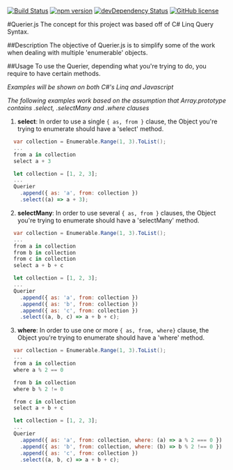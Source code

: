 [![Build Status](https://travis-ci.org/karudedios/Querier.js.svg?branch=master)](https://travis-ci.org/karudedios/Querier.js)
[![npm version](https://badge.fury.io/js/querier.js.svg)](http://badge.fury.io/js/querier.js)
[![devDependency Status](https://david-dm.org/karudedios/querier.js/dev-status.svg)](https://david-dm.org/karudedios/querier.js#info=devDependencies)
[![GitHub license](https://img.shields.io/badge/license-MIT-blue.svg)](https://raw.githubusercontent.com/karudedios/Querier.js/master/LICENSE)

#Querier.js
The concept for this project was based off of C# Linq Query Syntax.

##Description
The objective of Querier.js is to simplify some of the work when dealing with multiple 'enumerable' objects.

##Usage
To use the Querier, depending what you're trying to do, you require to have certain methods.

*Examples will be shown on both C#'s Linq and Javascript*

*The following examples work based on the assumption that Array.prototype contains .select, .selectMany and .where clauses*

1. **select**: In order to use a single `{ as, from }` clause, the Object you're trying to enumerate should have a 'select' method.

  ```C#
    var collection = Enumerable.Range(1, 3).ToList();
    ...
    from a in collection
    select a + 3
  ```

  ```Javascript
    let collection = [1, 2, 3];
    ...
    Querier
      .append({ as: 'a', from: collection })
      .select((a) => a + 3);
  ```

2. **selectMany**: In order to use several `{ as, from }` clauses, the Object you're trying to enumerate should have a 'selectMany' method.

  ```C#
    var collection = Enumerable.Range(1, 3).ToList();
    ...
    from a in collection
    from b in collection
    from c in collection
    select a + b + c
  ```

  ```Javascript
    let collection = [1, 2, 3];
    ...
    Querier
      .append({ as: 'a', from: collection })
      .append({ as: 'b', from: collection })
      .append({ as: 'c', from: collection })
      .select((a, b, c) => a + b + c);
  ```

3. **where**: In order to use one or more `{ as, from, where}` clause, the Object you're trying to enumerate should have a 'where' method.

  ```C#
    var collection = Enumerable.Range(1, 3).ToList();
    ...
    from a in collection
    where a % 2 == 0

    from b in collection
    where b % 2 != 0

    from c in collection
    select a + b + c
  ```

  ```Javascript
    let collection = [1, 2, 3];
    ...
    Querier
      .append({ as: 'a', from: collection, where: (a) => a % 2 === 0 })
      .append({ as: 'b', from: collection, where: (b) => b % 2 !== 0 })
      .append({ as: 'c', from: collection })
      .select((a, b, c) => a + b + c);
  ```